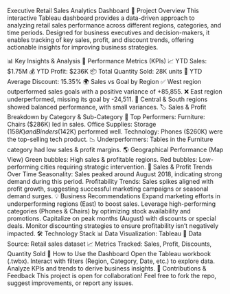 Executive Retail Sales Analytics Dashboard
🚀 Project Overview
This interactive Tableau dashboard provides a data-driven approach to analyzing retail sales performance across different regions, categories, and time periods. Designed for business executives and decision-makers, it enables tracking of key sales, profit, and discount trends, offering actionable insights for improving business strategies.

📊 Key Insights & Analysis
📌 Performance Metrics (KPIs)
📈 YTD Sales: $1.75M
💰 YTD Profit: $236K
📦 Total Quantity Sold: 28K units
🎯 YTD Average Discount: 15.35%
🌍 Sales vs Goal by Region
✅ West region outperformed sales goals with a positive variance of +85,855.
❌ East region underperformed, missing its goal by -24,511.
🏅 Central & South regions showed balanced performance, with small variances.
🏷 Sales & Profit Breakdown by Category & Sub-Category
📌 Top Performers:
Furniture: Chairs ($286K) led in sales.
Office Supplies: Storage ($158K) and Binders ($142K) performed well.
Technology: Phones ($260K) were the top-selling tech product.
📉 Underperformers:
Tables in the Furniture category had low sales & profit margins.
🌎 Geographical Performance (Map View)
Green bubbles: High sales & profitable regions.
Red bubbles: Low-performing cities requiring strategic intervention.
📅 Sales & Profit Trends Over Time
Seasonality: Sales peaked around August 2018, indicating strong demand during this period.
Profitability Trends: Sales spikes aligned with profit growth, suggesting successful marketing campaigns or seasonal demand surges.
💡 Business Recommendations
Expand marketing efforts in underperforming regions (East) to boost sales.
Leverage high-performing categories (Phones & Chairs) by optimizing stock availability and promotions.
Capitalize on peak months (August) with discounts or special deals.
Monitor discounting strategies to ensure profitability isn’t negatively impacted.
🛠 Technology Stack
📊 Data Visualization: Tableau
📂 Data Source: Retail sales dataset
📈 Metrics Tracked: Sales, Profit, Discounts, Quantity Sold
📌 How to Use the Dashboard
Open the Tableau workbook (.twbx).
Interact with filters (Region, Category, Date, etc.) to explore data.
Analyze KPIs and trends to derive business insights.
🚀 Contributions & Feedback
This project is open for collaboration! Feel free to fork the repo, suggest improvements, or report any issues.
